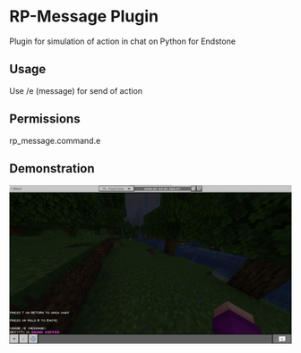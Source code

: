 # RP-Message Plugin
Plugin for simulation of action in chat on Python for Endstone

## Usage
Use /e (message) for send of action

## Permissions

rp_message.command.e

## Demonstration

![Screenshot](https://github.com/Arty-X/RolePlay-Message/blob/main/Screenshot.png)
